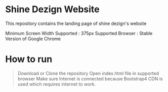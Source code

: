 # Shine Dezign Website
 This repository contains the landing page of shine dezign's website

Minimum Screen Width Supported : 375px
Supported Browser : Stable Version of Google Chrome

# How to run
> Download or Clone the repository
> Open index.html file in supported browser 
> Make sure Internet is connected because Bootstrap4 CDN is used which requires internet to work.
